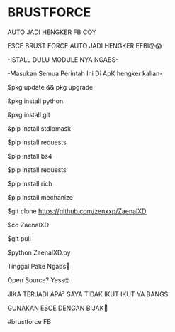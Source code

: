 # BRUSTFORCE
AUTO JADI HENGKER FB COY

ESCE BRUST FORCE AUTO JADI HENGKER EFBI😰😱

-ISTALL DULU MODULE NYA NGABS-

-Masukan Semua Perintah Ini Di ApK hengker kalian-

$pkg update && pkg upgrade

&pkg install python

&pkg install git

&pip install stdiomask

$pip install requests

$pip install bs4

$pip install requests

$pip install rich

$pip install mechanize

$git clone https://github.com/zenxxp/ZaenalXD

$cd ZaenalXD

$git pull

$python ZaenalXD.py


Tinggal Pake Ngabs🥵

Open Source? Yess🤓

JIKA TERJADI APA² SAYA TIDAK IKUT IKUT YA BANGS

GUNAKAN ESCE DENGAN BIJAK🤲

#brustforce FB
